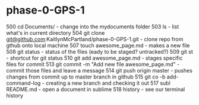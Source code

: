 # phase-0-GPS-1

  500  cd Documents/ - change into the mydocuments folder
  503  ls - list what's in current directory
  504  git clone git@github.com:KaitlynMcPartland/phase-0-GPS-1.git - clone repo from gthub onto local machine
  507  touch awesome_page.md - makes a new file
  508  git status - status of the files (eady to be staged? untracked?)
  509  git st - shortcut for git status
  510  git add awesome_page.md - stages specific files for commit
  513  git commit -m "Add new file awesome_page.md" - commit those files and leave a message
  514  git push origin master - pushes changes from commit up to master branch in github
  515  git co -b add-command-log - creating a new branch and checking it out
  517  subl README.md - open a document in sublime
  518  history - see our terminal history